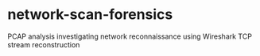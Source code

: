 # network-scan-forensics
PCAP analysis investigating network reconnaissance using Wireshark TCP stream reconstruction

